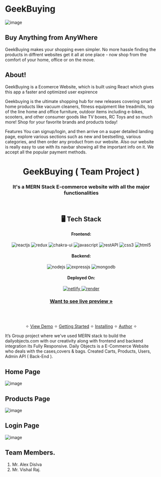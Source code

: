 # GeekBuying
![image](https://user-images.githubusercontent.com/107488954/217531935-18fcdad9-733a-40f6-a9b1-649feb3e139a.png)

## Buy Anything from AnyWhere
GeekBuying makes your shopping even simpler. No more hassle finding the products in diffrent websites get it all at one place - now shop from the comfort of your home, office or on the move.

## About!
GeekBuying is a Ecomerce Website, which is built using React which gives this app a faster and optimized user expirence

Geekbuying is the ultimate shopping hub for new releases covering smart home products like vacuum cleaners, fitness equipment like treadmills, top of the line home and office furniture, outdoor items including e-bikes, scooters, and other consumer goods like TV boxes, RC Toys and so much more! Shop for your favorite brands and products today!

Features
You can signup/login, and then arrive on a super detailed landing page, explore various sections such as new and bestselling, various categories, and then order any product from our website. Also our website is really easy to use with its navbar showing all the important info on it. We accept all the popular payment methods.


<h1 align="center">GeekBuying ( Team Project )</h1>

<h3 align="center">It's a MERN Stack E-commerce website with all the major functionalities</h3>

<br />


<h2 align="center">🖥️ Tech Stack</h2>

<h4 align="center">Frontend:</h4>

<p align="center">
  <img src="https://img.shields.io/badge/React-20232A?style=for-the-badge&logo=react&logoColor=61DAFB" alt="reactjs" />
  <img src="https://img.shields.io/badge/Redux-593D88?style=for-the-badge&logo=redux&logoColor=white" alt="redux" />
  <img src="https://img.shields.io/badge/Chakra%20UI-3bc7bd?style=for-the-badge&logo=chakraui&logoColor=white" alt="chakra-ui" />
  <img src="https://img.shields.io/badge/JavaScript-323330?style=for-the-badge&logo=javascript&logoColor=F7DF1E" alt="javascript" />
  <img src="https://img.shields.io/badge/Rest_API-02303A?style=for-the-badge&logo=react-router&logoColor=white" alt="restAPI" />
  <img src="https://img.shields.io/badge/CSS3-1572B6?style=for-the-badge&logo=css3&logoColor=white" alt="css3" />
  <img src="https://img.shields.io/badge/HTML5-E34F26?style=for-the-badge&logo=html5&logoColor=white" alt="html5" />
</p>


<h4 align="center">Backend:</h4>

<p align="center">
  <img src="https://img.shields.io/badge/Node.js-339933?style=for-the-badge&logo=nodedotjs&logoColor=white" alt="nodejs" />
  <img src="https://img.shields.io/badge/Express.js-000000?style=for-the-badge&logo=express&logoColor=white" alt="expressjs" />
  <img src="https://img.shields.io/badge/MongoDB-4EA94B?style=for-the-badge&logo=mongodb&logoColor=white" alt="mongodb" />

</p>



<h4 align="center">Deployed On:</h4>

<p align="center">
<a href="https://cool-maamoul-e2db46.netlify.app">
  <img src="https://img.shields.io/badge/Netlify-00C7B7?style=for-the-badge&logo=netlify&logoColor=white" alt="netlify" />
</a>  
<a href="">
  <img src="https://img.shields.io/badge/render-5458F6?style=for-the-badge&logo=render&logoColor=white" alt="render" />
  </a>
</p>

<h3 align="center"><a href="https://cool-maamoul-e2db46.netlify.app/"><strong>Want to see live preview »</strong></a></h3>


<br />

<p align="center">
  <br />&#10023;
  <a href="https://cool-maamoul-e2db46.netlify.app/">View Demo</a> &#10023;
  <a href="#Getting-Started">Getting Started</a> &#10023; 
  <a href="#Install">Installing</a> &#10023;
  <a href="#Contact">Author</a> &#10023;
</p>

It’s Group project where we've used MERN stack to build the dailyobjects.com with our creativity along with frontend and backend integration
its Fully Responsive. Daily Objects is a E-Commerce Website who deals with the cases,covers & bags. Created Carts, Products, Users, Admin API ( Back-End ).

## Home Page
![image](https://user-images.githubusercontent.com/107488954/217531935-18fcdad9-733a-40f6-a9b1-649feb3e139a.png)
## Products Page
![image](https://user-images.githubusercontent.com/107488954/217532492-22e2a829-eba9-49eb-b0e8-7bdd791077ff.png)

## Login Page
![image](https://user-images.githubusercontent.com/107488954/217532630-a6d26ee2-d3cf-404b-984e-d95c8e0bf735.png)


## Team Members.
1.	Mr. Alex Dislva
2.	Mr. Vishal Raj.


